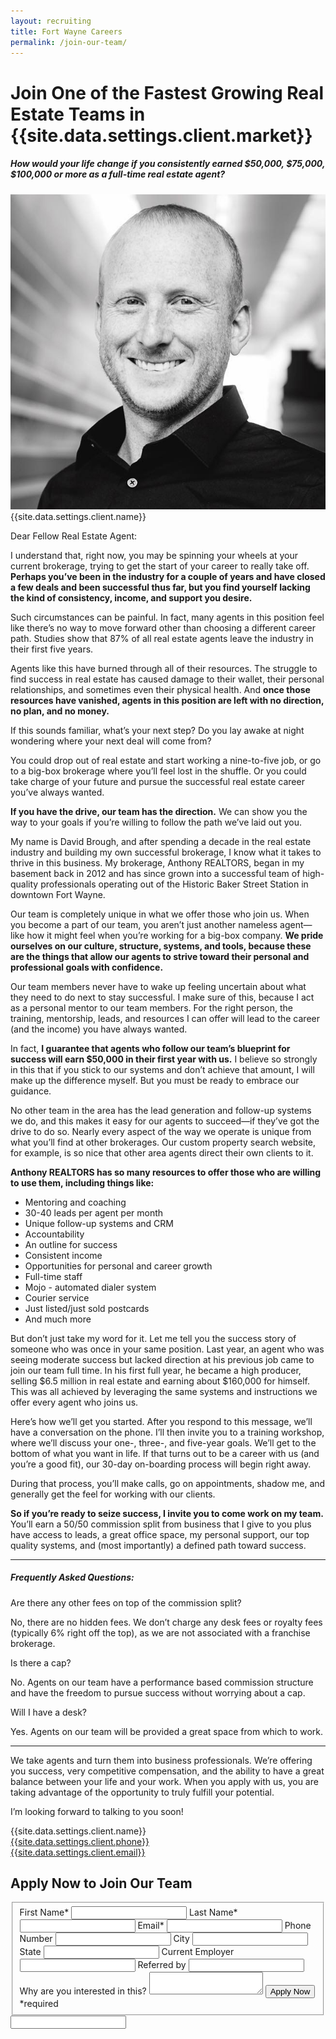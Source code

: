 ```yaml
---
layout: recruiting
title: Fort Wayne Careers
permalink: /join-our-team/
---
```


<div class="recruiting-page">
<h1 class="join-us">Join One of the Fastest Growing Real Estate Teams in {{site.data.settings.client.market}}</h1>
<h5 class="join-us-subtitle">How would your life change if you consistently earned $50,000, $75,000, $100,000 or more as a full-time real estate agent?</h5>
<div class="recruiting-photo">
<span class="client-image-container">
<img src="/img/headshot.jpg" alt="{{site.data.settings.client.name}}" class="client-image"/>
</span>
<figcaption class="caption">{{site.data.settings.client.name}}</figcaption>
</div>


<p>Dear Fellow Real Estate Agent:</p>

<p>I understand that, right now, you may be spinning your wheels at your current brokerage, trying to get the start of your career to really take off. <strong>Perhaps you’ve been in the industry for a couple of years and have closed a few deals and been successful thus far, but you find yourself lacking the kind of consistency, income, and support you desire.</strong></p>

<p>Such circumstances can be painful. In fact, many agents in this position feel like there’s no way to move forward other than choosing a different career path. Studies show that 87% of all real estate agents leave the industry in their first five years.</p>

<p>Agents like this have burned through all of their resources. The struggle to find success in real estate has caused damage to their wallet, their personal relationships, and sometimes even their physical health. And <strong>once those resources have vanished, agents in this position are left with no direction, no plan, and no money.</strong></p>

<p>If this sounds familiar, what’s your next step? Do you lay awake at night wondering where your next deal will come from?</p>

<p>You could drop out of real estate and start working a nine-to-five job, or go to a big-box brokerage where you’ll feel lost in the shuffle. Or you could take charge of your future and pursue the successful real estate career you’ve always wanted.</p>

<p><strong>If you have the drive, our team has the direction.</strong> We can show you the way to your goals if you’re willing to follow the path we’ve laid out you.</p>

<p>My name is David Brough, and after spending a decade in the real estate industry and building my own successful brokerage, I know what it takes to thrive in this business. My brokerage, Anthony REALTORS, began in my basement back in 2012 and has since grown into a successful team of high-quality professionals operating out of the Historic Baker Street Station in downtown Fort Wayne.</p>

<p>Our team is completely unique in what we offer those who join us. When you become a part of our team, you aren’t just another nameless agent—like how it might feel when you’re working for a big-box company. <strong>We pride ourselves on our culture, structure, systems, and tools, because these are the things that allow our agents to strive toward their personal and professional goals with confidence.</strong></p>

<p>Our team members never have to wake up feeling uncertain about what they need to do next to stay successful. I make sure of this, because I act as a personal mentor to our team members. For the right person, the training, mentorship, leads, and resources I can offer will lead to the career (and the income) you have always wanted.</p>

<p>In fact, <strong>I guarantee that agents who follow our team’s blueprint for success will earn $50,000 in their first year with us.</strong> I believe so strongly in this that if you stick to our systems and don’t achieve that amount, I will make up the difference myself. But you must be ready to embrace our guidance.</p>

<p>No other team in the area has the lead generation and follow-up systems we do, and this makes it easy for our agents to succeed—if they’ve got the drive to do so. Nearly every aspect of the way we operate is unique from what you’ll find at other brokerages. Our custom property search website, for example, is so nice that other area agents direct their own clients to it.</p>

<p><strong>Anthony REALTORS has so many resources to offer those who are willing to use them, including things like:</strong>
<ul class="indent">
<li>Mentoring and coaching</li>
<li>30-40 leads per agent per month</li>
<li>Unique follow-up systems and CRM</li>
<li>Accountability</li>
<li>An outline for success</li>
<li>Consistent income</li>
<li>Opportunities for personal and career growth</li>
<li>Full-time staff</li>
<li>Mojo - automated dialer system</li>
<li>Courier service</li>
<li>Just listed/just sold postcards</li>
<li>And much more</li>
</ul></p>

<p>But don’t just take my word for it. Let me tell you the success story of someone who was once in your same position. Last year, an agent who was seeing moderate success but lacked direction at his previous job came to join our team full time. In his first full year, he became a high producer, selling $6.5 million in real estate and earning about $160,000 for himself. This was all achieved by leveraging the same systems and instructions we offer every agent who joins us.</p>

<p>Here’s how we’ll get you started. After you respond to this message, we’ll have a conversation on the phone. I’ll then invite you to a training workshop, where we’ll discuss your one-, three-, and five-year goals. We’ll get to the bottom of what you want in life. If that turns out to be a career with us (and you’re a good fit), our 30-day on-boarding process will begin right away.</p>

<p>During that process, you’ll make calls, go on appointments, shadow me, and generally get the feel for working with our clients.</p>

<p><strong>So if you’re ready to seize success, I invite you to come work on my team.</strong> You’ll earn a 50/50 commission split from business that I give to you plus have access to leads, a great office space, my personal support, our top quality systems, and (most importantly) a defined path toward success.</p>

<hr>

<div class="indent">
<h5><strong>Frequently Asked Questions:</strong></h5>

<p class="question">Are there any other fees on top of the commission split? </p>

<p class="answer">No, there are no hidden fees. We don’t charge any desk fees or royalty fees (typically 6% right off the top), as we are not associated with a franchise brokerage.</p>

<p class="question">Is there a cap?</p>

<p class="answer">No. Agents on our team have a performance based commission structure and have the freedom to pursue success without worrying about a cap.</p>

<p class="question">Will I have a desk?</p>

<p class="answer">Yes. Agents on our team will be provided a great space from which to work.</p>
</div>

<hr>

<p>We take agents and turn them into business professionals. We’re offering you success, very competitive compensation, and the ability to have a great balance between your life and your work. When you apply with us, you are taking advantage of the opportunity to truly fulfill your potential.</p>

<p>I’m looking forward to talking to you soon!</p>



<p>{{site.data.settings.client.name}}<br>
<a href="tel:1-{{site.data.settings.client.phone}}">{{site.data.settings.client.phone}}</a><br>
<a href="mailto:{{site.data.settings.client.email}}">{{site.data.settings.client.email}}</a>
</p>



<h2 class="recruiting">Apply Now to Join Our Team</h2>

<form method="post" class="home-value cta-forms" action="https://formspree.io/careers@anthonyrealtors.com" onsubmit="return setReturn()">
					<fieldset><label for="firstname">First Name*</label> <input type="text" required="" name="firstname" /> <label for="lastname">Last Name*</label> <input type="text" required="" name="lastname" /> <label for="email">Email*</label> <input type="text" name="name" /> <label for="phone">Phone Number </label> <input type="tel" name="phone" />
						<!--base32-c9gq6t9k68pkcd3jcwpp4rbkcmtk4-base32--><label for="city">City </label> <input type="text" name="city" /> <label for="state">State </label> <input type="text" name="state" /> <label for="employer">Current Employer </label> <input type="text" name="employer" /> <label for="referral">Referred by </label> <input type="text" name="referral" /> <label for="message">Why are you interested in this? </label><textarea name="employer"></textarea>
						<!--base32-c9gq6t9k68pk8cbme5gq4uv4cguqachj70r2urk1edjk6cg-base32--><input class="submit light-light" type="submit" value="Apply Now" name="submitrecruitingForm" /> <span class="asterisk">*required</span></fieldset>
					<!--base32-c9gq6t9k68pk8c9he1t7cxkecdkpedhpe9h6at3me5r7ee1kddhpwx9q71up4tb3f1u6mc3mdcwp6vkg6rw3gc1dc9gq6t9k68-base32-->
					<div class="hidden"><input type="hidden" value="careers@anthonyrealtors.com" name="_to" /> <input type="hidden" value="Recruiting Contact Request Message From Your Vyral Careers and Training Video Blog" name="_subject" /> <input type="text" name="_gotcha" /></div>
				</form>
